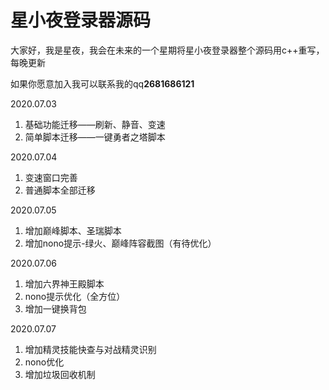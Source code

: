 
#  星小夜登录器源码

大家好，我是星夜，我会在未来的一个星期将星小夜登录器整个源码用c++重写，每晚更新

如果你愿意加入我可以联系我的qq**2681686121**

2020.07.03

1. 基础功能迁移——刷新、静音、变速
2. 简单脚本迁移——一键勇者之塔脚本

2020.07.04

1. 变速窗口完善
2. 普通脚本全部迁移

2020.07.05

1. 增加巅峰脚本、圣瑞脚本
2. 增加nono提示-绿火、巅峰阵容截图（有待优化）

2020.07.06

1. 增加六界神王殿脚本
2. nono提示优化（全方位）
3. 增加一键换背包

2020.07.07

1. 增加精灵技能快查与对战精灵识别
2. nono优化
3. 增加垃圾回收机制